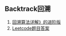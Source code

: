 ## Backtrack回溯

1. [回溯算法详解》的进阶版](https://leetcode-cn.com/problems/permutations/solution/hui-su-suan-fa-xiang-jie-by-labuladong-2/)
2. [Leetcode题目答案](https://leetcode-cn.com/problems/permutations/solution/hui-su-suan-fa-by-powcai-2/)

